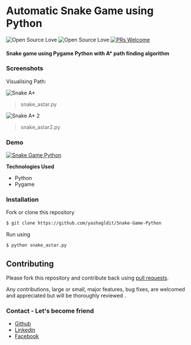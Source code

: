 # Automatic Snake Game using Python


![Open Source Love](https://badges.frapsoft.com/os/v1/open-source.svg?v=102) ![Open Source Love](https://badges.frapsoft.com/os/mit/mit.svg?v=102) [![PRs Welcome](https://img.shields.io/badge/PRs-welcome-brightgreen.svg?style=flat-square)](http://makeapullrequest.com)

#### Snake game using Pygame Python with A* path finding algorithm

### Screenshots

Visualising Path:

![Snake A*](https://github.com/yashagldit/Snake-Game-Python/blob/master/screenshots/snake_astar.png)

> snake_astar.py

![Snake A* 2](https://github.com/yashagldit/Snake-Game-Python/blob/master/screenshots/snake_astar2.png)

> snake_astar2.py

### Demo

[![Snake Game Python](https://img.youtube.com/vi/J8Ocx0567Cg/maxresdefault.jpg)](https://youtu.be/J8Ocx0567Cg "Click to Play")

**Technologies Used**
- Python
- Pygame


### Installation

Fork or clone this repository

```sh
$ git clone https://github.com/yashagldit/Snake-Game-Python
```

Run using

```sh
$ python snake_astar.py
```
## Contributing

Please fork this repository and contribute back using
[pull requests](https://github.com/yashagldit/Snake-Game-Python/pulls).

Any contributions, large or small, major features, bug fixes, are welcomed and appreciated
but will be thoroughly reviewed .

### Contact - Let's become friend
- [Github](https://github.com/yashagldit)
- [Linkedin](https://www.linkedin.com/in/yashagl/)
- [Facebook](https://www.facebook.com/yashagl9)


